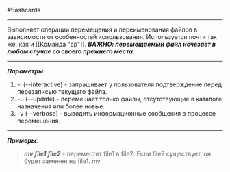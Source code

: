 #flashcards 
***
Выполняет операции перемещения и переименования файлов в зависимости от особенностей использования. Используется почти так же, как и [[Команда "cp"]].
***ВАЖНО: перемещаемый файл исчезает в любом случае со своего прежнего места.***
***
***Параметры***:
1. -i (--interactive) - запрашивает у пользователя подтверждение перед перезаписью текущего файла.
2. -u (--update) - перемещает только файлы, отсутствующие в каталоге назначения или более новые.
3. -v (--verbose) - выводить информационные сообщения в процессе перемещения.
***
***Примеры***:
>***mv file1 file2*** - переместит file1 в file2. Если file2 существует, он будет заменен на file1.
>mv